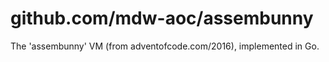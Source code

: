 # github.com/mdw-aoc/assembunny

The 'assembunny' VM (from adventofcode.com/2016), implemented in Go.